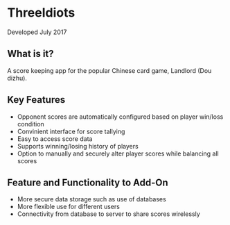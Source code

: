 # ThreeIdiots
Developed July 2017
  
## What is it?
A score keeping app for the popular Chinese card game, Landlord (Dou dizhu).

## Key Features
 * Opponent scores are automatically configured based on player win/loss condition
 * Convinient interface for score tallying
 * Easy to access score data
 * Supports winning/losing history of players
 * Option to manually and securely alter player scores while balancing all scores

## Feature and Functionality to Add-On
 * More secure data storage such as use of databases
 * More flexible use for different users
 * Connectivity from database to server to share scores wirelessly
 
 
